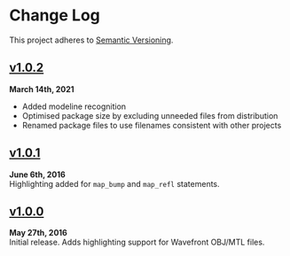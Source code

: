 Change Log
==========

This project adheres to [Semantic Versioning](http://semver.org).

[Staged]: ../../compare/v1.0.2...HEAD


[v1.0.2]
------------------------------------------------------------------------
**March 14th, 2021**  
* Added modeline recognition
* Optimised package size by excluding unneeded files from distribution
* Renamed package files to use filenames consistent with other projects


[v1.0.1]
------------------------------------------------------------------------
**June 6th, 2016**  
Highlighting added for `map_bump` and `map_refl` statements.


[v1.0.0]
------------------------------------------------------------------------
**May 27th, 2016**  
Initial release. Adds highlighting support for Wavefront OBJ/MTL files.


[Referenced links]:_____________________________________________________
[v1.0.2]: https://github.com/Alhadis/language-wavefront/releases/v1.0.2
[v1.0.1]: https://github.com/Alhadis/language-wavefront/releases/v1.0.1
[v1.0.0]: https://github.com/Alhadis/language-wavefront/releases/v1.0.0

